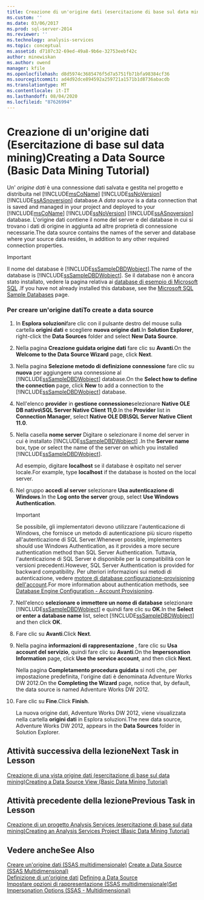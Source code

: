 ```yaml
---
title: Creazione di un'origine dati (esercitazione di base sul data mining) | Microsoft Docs
ms.custom: ''
ms.date: 03/06/2017
ms.prod: sql-server-2014
ms.reviewer: ''
ms.technology: analysis-services
ms.topic: conceptual
ms.assetid: d7107c32-69ed-49a8-9b6e-32753eebf42c
author: minewiskan
ms.author: owend
manager: kfile
ms.openlocfilehash: d8d5974c3685476f5d7a5751fb71bfa98384cf36
ms.sourcegitcommit: ad4d92dce894592a259721a1571b1d8736abacdb
ms.translationtype: MT
ms.contentlocale: it-IT
ms.lasthandoff: 08/04/2020
ms.locfileid: "87626994"
---
```

# <a name="creating-a-data-source-basic-data-mining-tutorial"></a><span data-ttu-id="8443a-102">Creazione di un'origine dati (Esercitazione di base sul data mining)</span><span class="sxs-lookup"><span data-stu-id="8443a-102">Creating a Data Source (Basic Data Mining Tutorial)</span></span>
  <span data-ttu-id="8443a-103">Un' *origine dati* è una connessione dati salvata e gestita nel progetto e distribuita nel [!INCLUDE[msCoName](../includes/msconame-md.md)] [!INCLUDE[ssNoVersion](../includes/ssnoversion-md.md)] [!INCLUDE[ssASnoversion](../includes/ssasnoversion-md.md)] database.</span><span class="sxs-lookup"><span data-stu-id="8443a-103">A *data source* is a data connection that is saved and managed in your project and deployed to your [!INCLUDE[msCoName](../includes/msconame-md.md)] [!INCLUDE[ssNoVersion](../includes/ssnoversion-md.md)] [!INCLUDE[ssASnoversion](../includes/ssasnoversion-md.md)] database.</span></span> <span data-ttu-id="8443a-104">L'origine dati contiene il nome del server e del database in cui si trovano i dati di origine in aggiunta ad altre proprietà di connessione necessarie.</span><span class="sxs-lookup"><span data-stu-id="8443a-104">The data source contains the names of the server and database where your source data resides, in addition to any other required connection properties.</span></span>  
  
> [!IMPORTANT]  
>  <span data-ttu-id="8443a-105">Il nome del database è [!INCLUDE[ssSampleDBDWobject](../includes/sssampledbdwobject-md.md)].</span><span class="sxs-lookup"><span data-stu-id="8443a-105">The name of the database is [!INCLUDE[ssSampleDBDWobject](../includes/sssampledbdwobject-md.md)].</span></span> <span data-ttu-id="8443a-106">Se il database non è ancora stato installato, vedere la pagina relativa ai [database di esempio di Microsoft SQL](https://go.microsoft.com/fwlink/?LinkId=88417) .</span><span class="sxs-lookup"><span data-stu-id="8443a-106">If you have not already installed this database, see the [Microsoft SQL Sample Databases](https://go.microsoft.com/fwlink/?LinkId=88417) page.</span></span>  
  
### <a name="to-create-a-data-source"></a><span data-ttu-id="8443a-107">Per creare un'origine dati</span><span class="sxs-lookup"><span data-stu-id="8443a-107">To create a data source</span></span>  
  
1.  <span data-ttu-id="8443a-108">In **Esplora soluzioni**fare clic con il pulsante destro del mouse sulla cartella **origini dati** e scegliere **nuova origine dati**.</span><span class="sxs-lookup"><span data-stu-id="8443a-108">In **Solution Explorer**, right-click the **Data Sources** folder and select **New Data Source**.</span></span>  
  
2.  <span data-ttu-id="8443a-109">Nella pagina **Creazione guidata origine dati** fare clic su **Avanti**.</span><span class="sxs-lookup"><span data-stu-id="8443a-109">On the **Welcome to the Data Source Wizard** page, click **Next**.</span></span>  
  
3.  <span data-ttu-id="8443a-110">Nella pagina **Selezione metodo di definizione connessione** fare clic su **nuova** per aggiungere una connessione al [!INCLUDE[ssSampleDBDWobject](../includes/sssampledbdwobject-md.md)] database.</span><span class="sxs-lookup"><span data-stu-id="8443a-110">On the **Select how to define the connection** page, click **New** to add a connection to the [!INCLUDE[ssSampleDBDWobject](../includes/sssampledbdwobject-md.md)] database.</span></span>  
  
4.  <span data-ttu-id="8443a-111">Nell'elenco **provider** in **gestione connessione**selezionare **Native OLE DB nativo\SQL Server Native Client 11,0**.</span><span class="sxs-lookup"><span data-stu-id="8443a-111">In the **Provider** list in **Connection Manager**, select **Native OLE DB\SQL Server Native Client 11.0**.</span></span>  
  
5.  <span data-ttu-id="8443a-112">Nella casella **nome server** Digitare o selezionare il nome del server in cui è installato [!INCLUDE[ssSampleDBDWobject](../includes/sssampledbdwobject-md.md)] .</span><span class="sxs-lookup"><span data-stu-id="8443a-112">In the **Server name** box, type or select the name of the server on which you installed [!INCLUDE[ssSampleDBDWobject](../includes/sssampledbdwobject-md.md)].</span></span>  
  
     <span data-ttu-id="8443a-113">Ad esempio, digitare **localhost** se il database è ospitato nel server locale.</span><span class="sxs-lookup"><span data-stu-id="8443a-113">For example, type **localhost** if the database is hosted on the local server.</span></span>  
  
6.  <span data-ttu-id="8443a-114">Nel gruppo **accedi al server** selezionare **Usa autenticazione di Windows**.</span><span class="sxs-lookup"><span data-stu-id="8443a-114">In the **Log onto the server** group, select **Use Windows Authentication**.</span></span>  
  
    > [!IMPORTANT]  
    >  <span data-ttu-id="8443a-115">Se possibile, gli implementatori devono utilizzare l'autenticazione di Windows, che fornisce un metodo di autenticazione più sicuro rispetto all'autenticazione di SQL Server.</span><span class="sxs-lookup"><span data-stu-id="8443a-115">Whenever possible, implementers should use Windows Authentication, as it provides a more secure authentication method than SQL Server Authentication.</span></span> <span data-ttu-id="8443a-116">Tuttavia, l'autenticazione di SQL Server è disponibile per la compatibilità con le versioni precedenti.</span><span class="sxs-lookup"><span data-stu-id="8443a-116">However, SQL Server Authentication is provided for backward compatibility.</span></span> <span data-ttu-id="8443a-117">Per ulteriori informazioni sui metodi di autenticazione, vedere [motore di database configurazione-provisioning dell'account](../../2014/sql-server/install/database-engine-configuration-account-provisioning.md).</span><span class="sxs-lookup"><span data-stu-id="8443a-117">For more information about authentication methods, see [Database Engine Configuration - Account Provisioning](../../2014/sql-server/install/database-engine-configuration-account-provisioning.md).</span></span>  
  
7.  <span data-ttu-id="8443a-118">Nell'elenco **selezionare o immettere un nome di database** selezionare [!INCLUDE[ssSampleDBDWobject](../includes/sssampledbdwobject-md.md)] e quindi fare clic su **OK**.</span><span class="sxs-lookup"><span data-stu-id="8443a-118">In the **Select or enter a database name** list, select [!INCLUDE[ssSampleDBDWobject](../includes/sssampledbdwobject-md.md)] and then click **OK**.</span></span>  
  
8.  <span data-ttu-id="8443a-119">Fare clic su **Avanti**.</span><span class="sxs-lookup"><span data-stu-id="8443a-119">Click **Next**.</span></span>  
  
9. <span data-ttu-id="8443a-120">Nella pagina **informazioni di rappresentazione** , fare clic su **Usa account del servizio**, quindi fare clic su **Avanti**.</span><span class="sxs-lookup"><span data-stu-id="8443a-120">On the **Impersonation Information** page, click **Use the service account**, and then click **Next**.</span></span>  
  
     <span data-ttu-id="8443a-121">Nella pagina **Completamento procedura guidata** si noti che, per impostazione predefinita, l'origine dati è denominata Adventure Works DW 2012.</span><span class="sxs-lookup"><span data-stu-id="8443a-121">On the **Completing the Wizard** page, notice that, by default, the data source is named Adventure Works DW 2012.</span></span>  
  
10. <span data-ttu-id="8443a-122">Fare clic su **Fine**.</span><span class="sxs-lookup"><span data-stu-id="8443a-122">Click **Finish**.</span></span>  
  
     <span data-ttu-id="8443a-123">La nuova origine dati, Adventure Works DW 2012, viene visualizzata nella cartella **origini dati** in Esplora soluzioni.</span><span class="sxs-lookup"><span data-stu-id="8443a-123">The new data source, Adventure Works DW 2012, appears in the **Data Sources** folder in Solution Explorer.</span></span>  
  
## <a name="next-task-in-lesson"></a><span data-ttu-id="8443a-124">Attività successiva della lezione</span><span class="sxs-lookup"><span data-stu-id="8443a-124">Next Task in Lesson</span></span>  
 [<span data-ttu-id="8443a-125">Creazione di una vista origine dati &#40;esercitazione di base sul data mining&#41;</span><span class="sxs-lookup"><span data-stu-id="8443a-125">Creating a Data Source View &#40;Basic Data Mining Tutorial&#41;</span></span>](../../2014/tutorials/creating-a-data-source-view-basic-data-mining-tutorial.md)  
  
## <a name="previous-task-in-lesson"></a><span data-ttu-id="8443a-126">Attività precedente della lezione</span><span class="sxs-lookup"><span data-stu-id="8443a-126">Previous Task in Lesson</span></span>  
 [<span data-ttu-id="8443a-127">Creazione di un progetto Analysis Services &#40;esercitazione di base sul data mining&#41;</span><span class="sxs-lookup"><span data-stu-id="8443a-127">Creating an Analysis Services Project &#40;Basic Data Mining Tutorial&#41;</span></span>](../../2014/tutorials/creating-an-analysis-services-project-basic-data-mining-tutorial.md)  
  
## <a name="see-also"></a><span data-ttu-id="8443a-128">Vedere anche</span><span class="sxs-lookup"><span data-stu-id="8443a-128">See Also</span></span>  
 <span data-ttu-id="8443a-129">[Creare un'origine dati &#40;SSAS multidimensionale&#41;](https://docs.microsoft.com/analysis-services/multidimensional-models/create-a-data-source-ssas-multidimensional) </span><span class="sxs-lookup"><span data-stu-id="8443a-129">[Create a Data Source &#40;SSAS Multidimensional&#41;](https://docs.microsoft.com/analysis-services/multidimensional-models/create-a-data-source-ssas-multidimensional) </span></span>  
 <span data-ttu-id="8443a-130">[Definizione di un'origine dati](../analysis-services/lesson-1-2-defining-a-data-source.md) </span><span class="sxs-lookup"><span data-stu-id="8443a-130">[Defining a Data Source](../analysis-services/lesson-1-2-defining-a-data-source.md) </span></span>  
 [<span data-ttu-id="8443a-131">Impostare opzioni di rappresentazione &#40;SSAS multidimensionale&#41;</span><span class="sxs-lookup"><span data-stu-id="8443a-131">Set Impersonation Options &#40;SSAS - Multidimensional&#41;</span></span>](https://docs.microsoft.com/analysis-services/multidimensional-models/set-impersonation-options-ssas-multidimensional)  
  
  
